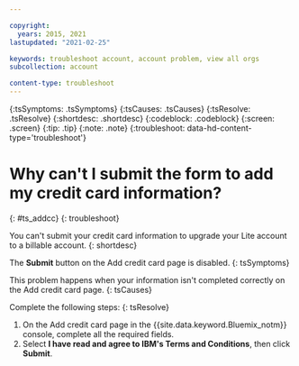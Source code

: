 ```yaml
---

copyright:
  years: 2015, 2021
lastupdated: "2021-02-25"

keywords: troubleshoot account, account problem, view all orgs 
subcollection: account

content-type: troubleshoot
---
```


{:tsSymptoms: .tsSymptoms}
{:tsCauses: .tsCauses}
{:tsResolve: .tsResolve}
{:shortdesc: .shortdesc}
{:codeblock: .codeblock}
{:screen: .screen}
{:tip: .tip}
{:note: .note}
{:troubleshoot: data-hd-content-type='troubleshoot'}

# Why can't I submit the form to add my credit card information?
{: #ts_addcc}
{: troubleshoot}

You can't submit your credit card information to upgrade your Lite account to a billable account.
{: shortdesc}

The **Submit** button on the Add credit card page is disabled.
{: tsSymptoms}

This problem happens when your information isn't completed correctly on the Add credit card page.
{: tsCauses}

Complete the following steps:
{: tsResolve}

  1. On the Add credit card page in the {{site.data.keyword.Bluemix_notm}} console, complete all the required fields.
  2. Select **I have read and agree to IBM's Terms and Conditions**, then click **Submit**.
